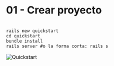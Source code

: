 01 - Crear proyecto
===
<pre><code data-trim>
rails new quickstart
cd quickstart
bundle install
rails server #o la forma corta: rails s 
</code></pre>
![Quickstart](img/quickstart01.jpg)